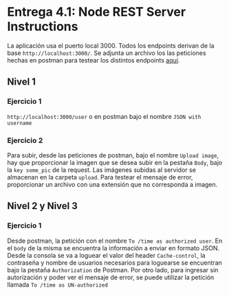 # Entrega 4.1: Node REST Server Instructions

La aplicación usa el puerto local 3000. Todos los endpoints derivan de la base `http://localhost:3000/`. Se adjunta un archivo los las peticiones hechas en postman para testear los distintos endpoints [aquí](https://github.com/duke33/nodeInitialDemo/blob/main/postman_collection.json).

## Nivel 1

### Ejercicio 1

`http://localhost:3000/user` o en postman bajo el nombre `JSON with username`

### Ejercicio 2

Para subir, desde las peticiones de postman, bajo el nombre `Upload image`, hay que proporcionar la imagen que se desea subir en la pestaña `Body`, bajo la `key some_pic` de la request. Las imágenes subidas al servidor se almacenan en la carpeta `upload`. Para testear el mensaje de error, proporcionar un archivo con una extensión que no corresponda a imagen.

## Nivel 2 y Nivel 3

### Ejercicio 1

Desde postman, la petición con el nombre `To /time as authorized user`. En el `body` de la misma se encuentra la información a enviar en formato JSON. Desde la consola se va a loguear el valor del header `Cache-control`, la contraseña y nombre de usuarios necesarios para loguearse se encuentran bajo la pestaña `Authorization` de Postman. Por otro lado, para ingresar sin autorización y poder ver el mensaje de error, se puede utilizar la petición llamada `To /time as UN-authorized`
